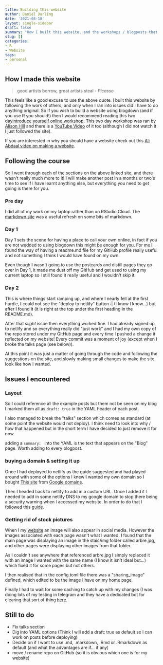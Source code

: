 ```yaml
---
title: Building this website
author: Daniel Durling
date: '2021-08-10'
layout: single-sidebar
draft: false
summary: "How I built this website, and the workshops / blogposts that helped me."
slug: []
categories: 
- R
- Website
tags: 
- personal
---
```


## How I made this website

> good artists borrow, great artists steal - _Picasso_
 
This feels like a good excuse to use the above quote. I built this website by following the work of others, and only when I ran into issues did I have to do anything original. So if you wish to build a website using blogdown (and if you use R you should!) then I would recommend reading this two day[introduce yourself online workshop](https://iyo-rstudio-global.netlify.app/collection/). This two day workshop was ran by [Alison HIll](https://alison.rbind.io/) and there is a [YouTube Video](https://www.youtube.com/watch?v=RksaNh5Ywbo&list=WL&index=10&t=1s) of it too (although I did not watch it I just followed the site).

If you are interested in why you should have a website check out this [Ali Abdaal video on making a website](https://www.youtube.com/watch?v=acBJsjCqgtM).

## Following the course

So I went through each of the sections on the above linked site, and there wasn't really much more to it! I will make another post in a months or two's time to see if I have learnt anything else, but everything you need to get going is there for you. 

### Pre day

I did all of my work on my laptop rather than on RStudio Cloud. The [markdown site](https://commonmark.org/) was a useful refresh on some bits of markdown.

### Day 1

Day 1 sets the scene for having a place to call your own online, in fact if you are not wedded to using blogdown this might be enough for you. For me I found the way of having a readme.md file for my GitHub profile really useful and not something I think I would have found on my own.

Even though I wasn't going to use the postcards and distill pages they go over in Day 1, it made me dust off my GitHub and get used to using my current laptop so I still found it really useful and I wouldn't skip it.

### Day 2

This is where things start ramping up, and where I nearly fell at the first hurdle, I could not see the "deploy to netlify" button :| (I know I know...) but after I found it (it is right at the top under the first heading in the README.md).

After that _slight_ issue then everything worked fine. I had already signed up to netlify and so everything really did "just work" and I had my own copy of the repo stored under my GitHub page and every time I pushed a change it reflected on my website! Every commit was a moment of joy (except when I broke the talks page (see below)).

At this point it was just a matter of going through the code and following the suggestions on the site, and slowly making small changes to make the site look like how I wanted.

## Issues I encountered

### Layout

So I could reference all the example posts but them not be seen on my blog I marked them all as `draft: true` in the YAML header of each post.

I also managed to break the "talks" section which comes as standard (at some point the website would not deploy). I think need to look into why / how that happened but in the short term I have decided to just remove it for now.

adding a `summary: ` into the YAML is the text that appears on the "Blog" page. Worth adding to every blogpost.

### buying a domain & setting it up

Once I had deployed to netlify as the guide suggested and had played around with some of the options I knew I wanted my own domain so I bought [This site](https://danieldurling.com) from [Google domains](https://domains.google.com/).

Then I headed back to netlify to add in a custom URL. Once I added it I needed to add in some netlify DNS to my google domain to stop there being a security warning when I accessed my website. In order to do that I followed this [guide](https://dev.to/lost_semicolon/netlify-and-google-domains-hm3).

### Getting rid of stock pictures

When I my [website](https://www.danieldurling.com/) an image will also appear in social media. However the images associated with each page wasn't what I wanted. I found that the main page was displaying an image in the staic/img folder called arbre.jpg, and other pages were displaying other images from that folder. 

As I couldn't see anywhere that referenced arbre.jpg I simply replaced it with an image I wanted with the same name (I know it isn't ideal but...) which fixed it for some pages but not others.

I then realised that in the config.toml file there was a "sharing_image" defined, which edited to be the image I have on my home page.

Finally I had to wait for some caching to catch up with my changes (I was doing lots of my testing in telegram and they have a dedicated bot for clearing that sort of thing [here](https://t.me/WebpageBot). 

## Still to do

 - Fix talks section
 - Dig into YAML options (Think I will add a draft: true as default so I can work on posts before deploying)
 - Decide on if I want to use .md, .markdown, .Rmd or .Rmarkdown as default (and what the advantages are if... if any)
 - move / rename repo on GitHub (so it is obvious which one is for my website)
 
